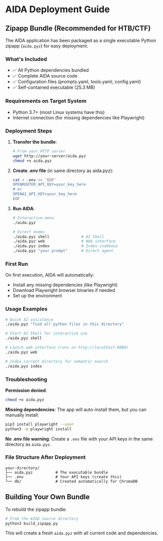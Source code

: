# AIDA Deployment Guide

## Zipapp Bundle (Recommended for HTB/CTF)

The AIDA application has been packaged as a single executable Python zipapp (`aida.pyz`) for easy deployment.

### What's Included

- ✅ All Python dependencies bundled
- ✅ Complete AIDA source code
- ✅ Configuration files (prompts.yaml, tools.yaml, config.yaml)
- ✅ Self-contained executable (25.3 MB)

### Requirements on Target System

- Python 3.7+ (most Linux systems have this)
- Internet connection (for missing dependencies like Playwright)

### Deployment Steps

1. **Transfer the bundle**:
   ```bash
   # From your HTTP server
   wget http://your-server/aida.pyz
   chmod +x aida.pyz
   ```

2. **Create .env file** (in same directory as aida.pyz):
   ```bash
   cat > .env << 'EOF'
   OPENROUTER_API_KEY=your_key_here
   # or
   OPENAI_API_KEY=your_key_here
   EOF
   ```

3. **Run AIDA**:
   ```bash
   # Interactive menu
   ./aida.pyz
   
   # Direct modes
   ./aida.pyz shell              # AI Shell
   ./aida.pyz web                # Web interface  
   ./aida.pyz index              # Index codebase
   ./aida.pyz "your prompt"      # Direct agent
   ```

### First Run

On first execution, AIDA will automatically:
- Install any missing dependencies (like Playwright)
- Download Playwright browser binaries if needed
- Set up the environment

### Usage Examples

```bash
# Quick AI assistance
./aida.pyz "find all python files in this directory"

# Start AI Shell for interactive use
./aida.pyz shell

# Launch web interface (runs on http://localhost:8000)
./aida.pyz web

# Index current directory for semantic search
./aida.pyz index
```

### Troubleshooting

**Permission denied**: 
```bash
chmod +x aida.pyz
```

**Missing dependencies**: The app will auto-install them, but you can manually install:
```bash
pip3 install playwright --user
python3 -m playwright install
```

**No .env file warning**: Create a `.env` file with your API keys in the same directory as `aida.pyz`.

### File Structure After Deployment

```
your-directory/
├── aida.pyz          # The executable bundle
├── .env              # Your API keys (create this)
└── db/               # Created automatically for ChromaDB
```

## Building Your Own Bundle

To rebuild the zipapp bundle:

```bash
# From the AIDA source directory
python3 build_zipapp.py
```

This will create a fresh `aida.pyz` with all current code and dependencies.

